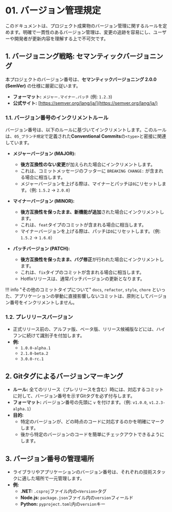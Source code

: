 # 01. バージョン管理規定

このドキュメントは、プロジェクト成果物のバージョン管理に関するルールを定めます。明確で一貫性のあるバージョン管理は、変更の追跡を容易にし、ユーザーや開発者が更新内容を理解する上で不可欠です。

## 1. バージョニング戦略: セマンティックバージョニング

本プロジェクトのバージョン番号は、**セマンティックバージョニング 2.0.0 (SemVer)** の仕様に厳密に従います。

- **フォーマット:** `メジャー.マイナー.パッチ` (例: `1.2.3`)
- **公式サイト:** [https://semver.org/lang/ja/](https://semver.org/lang/ja/)

### 1.1. バージョン番号のインクリメントルール

バージョン番号は、以下のルールに基づいてインクリメントします。このルールは、`05_ブランチ規定`で定義された**Conventional Commits**の`<type>`と密接に関連しています。

- **メジャーバージョン (MAJOR):**
    - **後方互換性のない変更**が加えられた場合にインクリメントします。
    - これは、コミットメッセージのフッターに `BREAKING CHANGE:` が含まれる場合に相当します。
    - メジャーバージョンを上げる際は、マイナーとパッチは`0`にリセットします。（例: `1.5.2` → `2.0.0`）

- **マイナーバージョン (MINOR):**
    - **後方互換性を保ったまま、新機能が追加**された場合にインクリメントします。
    - これは、`feat`タイプのコミットが含まれる場合に相当します。
    - マイナーバージョンを上げる際は、パッチは`0`にリセットします。（例: `1.5.2` → `1.6.0`）

- **パッチバージョン (PATCH):**
    - **後方互換性を保ったまま、バグ修正**が行われた場合にインクリメントします。
    - これは、`fix`タイプのコミットが含まれる場合に相当します。
    - Hotfixリリースは、通常パッチバージョンの更新となります。

!!! info "その他のコミットタイプについて"
`docs`, `refactor`, `style`, `chore` といった、アプリケーションの挙動に直接影響しないコミットは、原則としてバージョン番号をインクリメントしません。

### 1.2. プレリリースバージョン

- 正式リリース前の、アルファ版、ベータ版、リリース候補版などには、ハイフンに続けて識別子を付加します。
- **例:**
    - `1.0.0-alpha.1`
    - `2.1.0-beta.2`
    - `3.0.0-rc.1`

## 2. Gitタグによるバージョンマーキング

- **ルール:** 全てのリリース（プレリリースを含む）時には、対応するコミットに対して、バージョン番号を示すGitタグを必ず付与します。
- **フォーマット:** バージョン番号の先頭に `v` を付けます。（例: `v1.0.0`, `v1.2.3-alpha.1`）
- **目的:**
    - 特定のバージョンが、どの時点のコードに対応するのかを明確にマークします。
    - 後から特定のバージョンのコードを簡単にチェックアウトできるようにします。

## 3. バージョン番号の管理場所

- ライブラリやアプリケーションのバージョン番号は、それぞれの技術スタックに適した場所で一元管理します。
- **例:**
    - **.NET:** `.csproj`ファイル内の`<Version>`タグ
    - **Node.js:** `package.json`ファイル内の`version`フィールド
    - **Python:** `pyproject.toml`内の`version`キー
